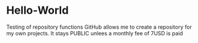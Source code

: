 # Hello-World
Testing of repository functions
GitHub allows me to create a repository for my own projects. It stays PUBLIC unlees a monthly fee of 7USD is paid

